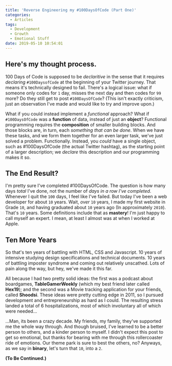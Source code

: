 ```yaml
---
title: 'Reverse Engineering my #100DaysOfCode (Part One)'
categories:
  - Articles
tags:
  - Development
  - Growth
  - Emotional Stuff
date: 2019-05-10 10:54:01
---
```

## Here's my thought process.

100 Days of Code is supposed to be *declaritive* in the sense that it requires *declaring* `#100DaysofCode` at the beginning of your Twitter journey. That means it's technically designed to fail. There's a logical issue: what if someone only codes for `1` day, misses the next day and then codes for `99` more? Do they still get to post `#100DaysOfCode`? (This isn't exactly criticism, just an observation I've made and would like to try and improve upon.)

What if you could instead implement a *functional* approach? What if `#100DaysOfCode` was a **function** of data, instead of just an **object**? Functional programming requires the **composition** of smaller building blocks. And those blocks are, in turn, each *something that can be done*. When we have these tasks, and we form them together for an even larger task, we've just solved a problem. Functionally. Instead, you *could* have a single object, such as #100DaysOfCode (the actual Twitter hashtag), as the starting point of a larger description; we *declare* this description and our programming makes it so. 

## The End Result? 

I'm pretty sure I've completed #100DaysOfCode. The question is how many days *total* I've done, not the number of *days in a row I've completed*. Whenever I quit the `100` days, I feel like I've failed. But today I've been a web developer for about `10` years. Wait, *over* `10` years, I made my first website in Grade `10`, and having graduated about `10` years ago (In approximately `2010`). That's `10` years. Some definitions include that as **mastery**! I'm just happy to call myself an expert. I mean, at least I almost was at when I worked at Apple. 

## Ten More Years

So that's ten years of battling with HTML, CSS and Javascript. 10 years of intensive studying design specifications and technical documents. 10 years of battling imposter syndrome and coming out relatively unscathed. Lots of pain along the way, but hey, we've made it this far. 

All because I had two pretty solid ideas: the first was a podcast about boardgames, **TableGamerWeekly** (which my best friend later called **Hex19**); and the second was a Movie tracking application for your friends, called **Shoodsi**. These ideas were pretty cutting edge in 2011, so I pursued development and entrepreneurship as hard as I could. The resulting stress landed a total of 6 hospitalizations, most of which involuntary all of which were needed...

...Man, its been a crazy decade. My friends, my family, they've supported me the whole way through. And though bruised, I've learned to be a better person to others, and a kinder person to myself. I didn't expect this post to get so emotional, but thanks for bearing with me through this rollercoaster ride of emotions. Our theme park is sure to best the others, no? Anyways, as we say in **binary**, let's turn that `10`, into a `2`.

**(To Be Continued.)**
